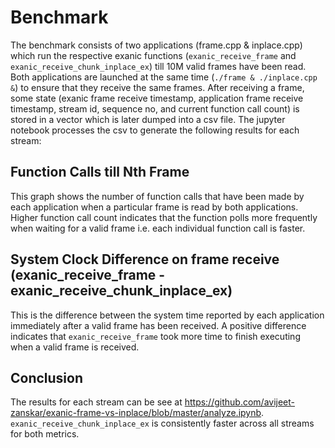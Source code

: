 # Benchmark

The benchmark consists of two applications (frame.cpp & inplace.cpp) which run the respective exanic functions (`exanic_receive_frame` and `exanic_receive_chunk_inplace_ex`) till 10M valid frames have been read. Both applications are launched at the same time (`./frame & ./inplace.cpp &`) to ensure that they receive the same frames. After receiving a frame, some state (exanic frame receive timestamp, application frame receive timestamp, stream id, sequence no, and current function call count) is stored in a vector which is later dumped into a csv file. The jupyter notebook processes the csv to generate the following results for each stream:

## Function Calls till Nth Frame

This graph shows the number of function calls that have been made by each application when a particular frame is read by both applications. Higher function call count indicates that the function polls more frequently when waiting for a valid frame i.e. each individual function call is faster.

## System Clock Difference on frame receive (exanic_receive_frame - exanic_receive_chunk_inplace_ex)

This is the difference between the system time reported by each application immediately after a valid frame has been received. A positive difference indicates that `exanic_receive_frame` took more time to finish executing when a valid frame is received.

## Conclusion

The results for each stream can be see at https://github.com/avijeet-zanskar/exanic-frame-vs-inplace/blob/master/analyze.ipynb. `exanic_receive_chunk_inplace_ex` is consistently faster across all streams for both metrics.
